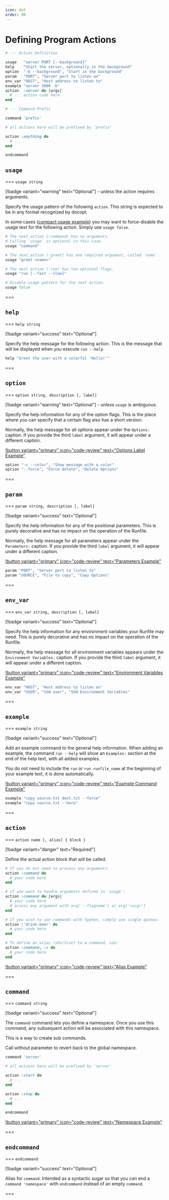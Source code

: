 ```yaml
---
icon: dot
order: 90
---
```


# Defining Program Actions

```ruby Runfile
# --- Action Definition

usage   "server PORT [--background]"
help    "Start the server, optionally in the background"
option  "-b --background", "Start in the background"
param   "PORT", "Server port to listen on"
env_var "HOST", "Host address to listen to"
example "server 3000 -b"
action  :server do |args|
  # ... action code here
end

# --- Command Prefix

command 'prefix'

# all actions here will be prefixed by 'prefix'

action :anything do
  # ...
end

endcommand
```

## `usage`

=== `usage string`

[!badge variant="warning" text="Optional"] - unless the action requires arguments.

Specify the usage pattern of the following `action`. This string is expected to be in any format recognized by docopt.

In some cases ([compact usage example](https://github.com/DannyBen/runfile/blob/master/examples/l_compact_usage/Runfile)) you may want to force-disable the usage text for the following action. Simply use `usage false`.

```ruby Examples
# The next action (:command) has no arguments.
# Calling `usage` is optional in this case.
usage "command"

# The next action (:greet) has one required argument, called `name`.
usage "greet <name>"

# The next action (:run) has two optional flags.
usage "run [--fast --slow]"

# Disable usage pattern for the next action.
usage false
```
===


## `help`

=== `help string`

[!badge variant="success" text="Optional"]

Specify the help message for the following action. This is the message that will be displayed when you execute `run --help`


```ruby Example
help "Greet the user with a colorful 'Hello!'"
```
===


## `option`

=== `option string, description [, label]`

[!badge variant="warning" text="Optional"] - unless `usage` is ambiguous. 

Specify the help information for any of the option flags. This is the place where you can specify that a certain flag also has a short version.

Normally, the help message for all options appear under the `Options:` caption. If you provide the third `label` argument, it will appear under a different caption.


[!button variant="primary" icon="code-review" text="Options Label Example"](https://github.com/DannyBen/runfile/blob/master/examples/o_options_label/Runfile)

```ruby Example
option "-c --color", "Show message with a color"
option "--force", "Force delete", "Delete Options"
```
===


## `param`

=== `param string, description [, label]`

[!badge variant="success" text="Optional"]

Specify the help information for any of the positional parameters. This is purely decorative and has no impact on the operation of the Runfile.

Normally, the help message for all parameters appear under the `Parameters:` caption. If you provide the third `label` argument, it will appear under a different caption.


[!button variant="primary" icon="code-review" text="Parameters Example"](https://github.com/DannyBen/runfile/blob/master/examples/u_params/Runfile)


```ruby Example
param "PORT", "Server port to listen to"
param "SOURCE", "File to copy", "Copy Options"
```
===


## `env_var`

=== `env_var string, description [, label]`

[!badge variant="success" text="Optional"]

Specify the help information for any environment variables your Runfile may need. This is purely decorative and has no impact on the operation of the Runfile.

Normally, the help message for all environment variables appears under the `Environment Variables:` caption. If you provide the third `label` argument, it will appear under a different caption.

[!button variant="primary" icon="code-review" text="Environment Variables Example"](https://github.com/DannyBen/runfile/blob/master/examples/w_env_vars/Runfile)

```ruby Example
env_var "HOST", "Host address to listen on"
env_var "USER", "SSH user", "SSH Environment Variables"
```
===

## `example`

=== `example string`

[!badge variant="success" text="Optional"]

Add an example command to the general help information. When adding an example, the command `run --help` will show an `Examples:` section at the end of the help text, with all added examples.

You do not need to include the `run` or `run runfile_name` at the beginning of your example text, it is done automatically.

[!button variant="primary" icon="code-review" text="Example Command Example"](https://github.com/DannyBen/runfile/blob/master/examples/q_example/Runfile)

```ruby Example
example "copy source.txt dest.txt --force"
example "copy source.txt --here"
```
===


## `action`


=== `action name [, alias] { block }`

[!badge variant="danger" text="Required"]

Define the actual action block that will be called.

```ruby Example
# If you do not need to process any arguments:
action :command do 
  # your code here
end

# if you want to handle arguments defined in `usage`:
action :command do |args|
  # your code here
  # access any argument with arg['--flagname'] or arg['<arg>']
end

# If you wish to use commands with hyphen, simply use single quotes:
action :'drink-beer' do 
  # your code here
end

# To define an alias (shortcut) to a command, use:
action :command, :c do 
  # your code here
end
```

[!button variant="primary" icon="code-review" text="Alias Example"](https://github.com/DannyBen/runfile/blob/master/examples/p_alias/Runfile)

===

## `command`

=== `command string`

[!badge variant="success" text="Optional"]

The `command` command lets you define a namespace. Once you use this command, any subsequent action will be associated with this namespace.

This is a way to create sub commands.

Call without parameter to revert back to the global namespace.

```ruby Example
command 'server'

# all actions here will be prefixed by 'server'

action :start do
  # ...
end

action :stop do
  # ...
end

endcommand
```

[!button variant="primary" icon="code-review" text="Namespace Example"](https://github.com/DannyBen/runfile/blob/master/examples/f_namespace/Runfile)


===

## `endcommand`

=== `endcommand`

[!badge variant="success" text="Optional"]

Alias for `command`. Intended as a syntactic sugar so that you can end a `command 'namespace'` with `endcommand` instead of an empty `command`.

===